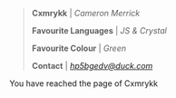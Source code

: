 > **Cxmrykk** | *Cameron Merrick*
> 
> **Favourite Languages** | *JS & Crystal*
>
> **Favourite Colour** | *Green*
>
> **Contact** | *[hp5bgedv@duck.com](mailto:hp5bgedv@duck.com)*

You have reached the page of Cxmrykk

